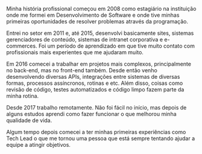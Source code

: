 Minha história profissional começou em 2008 como estagiário na instituição onde me formei em Desenvolvimento de Software
e onde tive minhas primeiras oportunidades de resolver problemas através da programação.

Entrei no setor em 2011 e, até 2015, desenvolvi basicamente sites, sistemas gerenciadores de conteúdo, sistemas de
intranet corporativa e e-commerces. Foi um período de aprendizado em que tive muito contato com profissionais mais
experientes que me ajudaram muito.

Em 2016 comecei a trabalhar em projetos mais complexos, principalmente no back-end, mas no front-end também. Desde então
venho desenvolvendo diversas APIs, integrações entre sistemas de diversas formas, processos assíncronos, rotinas e etc.
Além disso, coisas como revisão de código, testes automatizados e código limpo fazem parte da minha rotina.

Desde 2017 trabalho remotamente. Não foi fácil no início, mas depois de alguns estudos aprendi como fazer funcionar o
que melhorou minha qualidade de vida.

Algum tempo depois comecei a ter minhas primeiras experiências como Tech Lead o que me tornou uma pessoa que está sempre
tentando ajudar a equipe a atingir objetivos.

